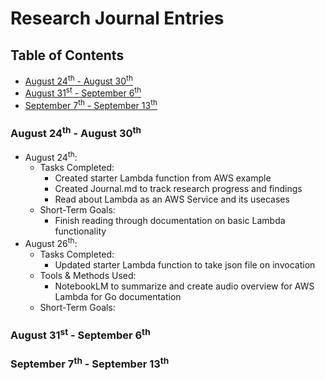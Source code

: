 # Research Journal Entries
## Table of Contents
- [August 24<sup>th</sup> - August 30<sup>th</sup>](#august-24th---august-30th)
- [August 31<sup>st</sup> - September 6<sup>th</sup>](#august-31st---september-6th)
- [September 7<sup>th</sup> - September 13<sup>th</sup>](#september-7th---september-13th)

### August 24<sup>th</sup> - August 30<sup>th</sup>
- August 24<sup>th</sup>:
    - Tasks Completed: 
        - Created starter Lambda function from AWS example
        - Created Journal.md to track research progress and findings
        - Read about Lambda as an AWS Service and its usecases
    - Short-Term Goals:
        - Finish reading through documentation on basic Lambda functionality
- August 26<sup>th</sup>:
    - Tasks Completed:
        - Updated starter Lambda function to take json file on invocation
    - Tools & Methods Used:
        - NotebookLM to summarize and create audio overview for AWS Lambda for Go documentation
    - Short-Term Goals:

### August 31<sup>st</sup> - September 6<sup>th</sup>

### September 7<sup>th</sup> - September 13<sup>th</sup>